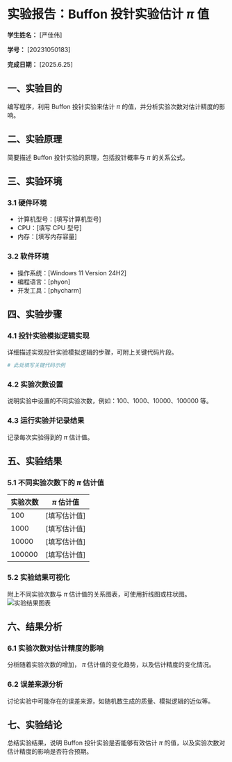 
# 实验报告：Buffon 投针实验估计 $\pi$ 值

**学生姓名：** [严佳伟] 

**学号：** [20231050183] 

**完成日期：** [2025.6.25]

## 一、实验目的
编写程序，利用 Buffon 投针实验来估计 $\pi$ 的值，并分析实验次数对估计精度的影响。

## 二、实验原理
简要描述 Buffon 投针实验的原理，包括投针概率与 $\pi$ 的关系公式。

## 三、实验环境
### 3.1 硬件环境
- 计算机型号：[填写计算机型号]
- CPU：[填写 CPU 型号]
- 内存：[填写内存容量]

### 3.2 软件环境
- 操作系统：[Windows 11 Version 24H2]
- 编程语言：[phyon]
- 开发工具：[phycharm]

## 四、实验步骤
### 4.1 投针实验模拟逻辑实现
详细描述实现投针实验模拟逻辑的步骤，可附上关键代码片段。
```python
# 此处填写关键代码示例
```

### 4.2 实验次数设置
说明实验中设置的不同实验次数，例如：100、1000、10000、100000 等。

### 4.3 运行实验并记录结果
记录每次实验得到的 $\pi$ 估计值。

## 五、实验结果
### 5.1 不同实验次数下的 $\pi$ 估计值
| 实验次数 | $\pi$ 估计值 |
|----------|---------------|
| 100      | [填写估计值]  |
| 1000     | [填写估计值]  |
| 10000    | [填写估计值]  |
| 100000   | [填写估计值]  |

### 5.2 实验结果可视化
附上不同实验次数与 $\pi$ 估计值的关系图表，可使用折线图或柱状图。
![实验结果图表]([填写图表路径])

## 六、结果分析
### 6.1 实验次数对估计精度的影响
分析随着实验次数的增加， $\pi$ 估计值的变化趋势，以及估计精度的变化情况。

### 6.2 误差来源分析
讨论实验中可能存在的误差来源，如随机数生成的质量、模拟逻辑的近似等。

## 七、实验结论
总结实验结果，说明 Buffon 投针实验是否能够有效估计 $\pi$ 的值，以及实验次数对估计精度的影响是否符合预期。



        
